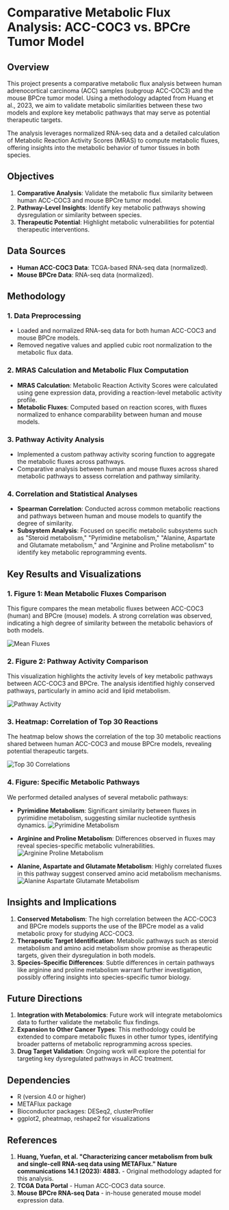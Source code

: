 # Comparative Metabolic Flux Analysis: ACC-COC3 vs. BPCre Tumor Model

## Overview

This project presents a comparative metabolic flux analysis between human adrenocortical carcinoma (ACC) samples (subgroup ACC-COC3) and the mouse BPCre tumor model. Using a methodology adapted from Huang et al., 2023, we aim to validate metabolic similarities between these two models and explore key metabolic pathways that may serve as potential therapeutic targets.

The analysis leverages normalized RNA-seq data and a detailed calculation of Metabolic Reaction Activity Scores (MRAS) to compute metabolic fluxes, offering insights into the metabolic behavior of tumor tissues in both species.

## Objectives

1. **Comparative Analysis**: Validate the metabolic flux similarity between human ACC-COC3 and mouse BPCre tumor model.
2. **Pathway-Level Insights**: Identify key metabolic pathways showing dysregulation or similarity between species.
3. **Therapeutic Potential**: Highlight metabolic vulnerabilities for potential therapeutic interventions.

## Data Sources

- **Human ACC-COC3 Data**: TCGA-based RNA-seq data (normalized).
- **Mouse BPCre Data**: RNA-seq data (normalized).

## Methodology

### 1. **Data Preprocessing**
   - Loaded and normalized RNA-seq data for both human ACC-COC3 and mouse BPCre models.
   - Removed negative values and applied cubic root normalization to the metabolic flux data.

### 2. **MRAS Calculation and Metabolic Flux Computation**
   - **MRAS Calculation**: Metabolic Reaction Activity Scores were calculated using gene expression data, providing a reaction-level metabolic activity profile.
   - **Metabolic Fluxes**: Computed based on reaction scores, with fluxes normalized to enhance comparability between human and mouse models.
   
### 3. **Pathway Activity Analysis**
   - Implemented a custom pathway activity scoring function to aggregate the metabolic fluxes across pathways.
   - Comparative analysis between human and mouse fluxes across shared metabolic pathways to assess correlation and pathway similarity.

### 4. **Correlation and Statistical Analyses**
   - **Spearman Correlation**: Conducted across common metabolic reactions and pathways between human and mouse models to quantify the degree of similarity.
   - **Subsystem Analysis**: Focused on specific metabolic subsystems such as "Steroid metabolism," "Pyrimidine metabolism," "Alanine, Aspartate and Glutamate metabolism," and "Arginine and Proline metabolism" to identify key metabolic reprogramming events.

## Key Results and Visualizations

### 1. **Figure 1: Mean Metabolic Fluxes Comparison**
   This figure compares the mean metabolic fluxes between ACC-COC3 (human) and BPCre (mouse) models. A strong correlation was observed, indicating a high degree of similarity between the metabolic behaviors of both models.

   ![Mean Fluxes](https://github.com/LuisNagano/MetaFlux-Metabolism/blob/main/Results/Figure1_Mean_Fluxes.png)

### 2. **Figure 2: Pathway Activity Comparison**
   This visualization highlights the activity levels of key metabolic pathways between ACC-COC3 and BPCre. The analysis identified highly conserved pathways, particularly in amino acid and lipid metabolism.

   ![Pathway Activity](https://github.com/LuisNagano/MetaFlux-Metabolism/blob/main/Results/Figure2_Pathway_Activity.png)

### 3. **Heatmap: Correlation of Top 30 Reactions**
   The heatmap below shows the correlation of the top 30 metabolic reactions shared between human ACC-COC3 and mouse BPCre models, revealing potential therapeutic targets.

   ![Top 30 Correlations](https://github.com/LuisNagano/MetaFlux-Metabolism/blob/main/Results/Heatmap_Top30_Correlations.png)

### 4. **Figure: Specific Metabolic Pathways**
   We performed detailed analyses of several metabolic pathways:

   - **Pyrimidine Metabolism**:
     Significant similarity between fluxes in pyrimidine metabolism, suggesting similar nucleotide synthesis dynamics.
     ![Pyrimidine Metabolism](https://github.com/LuisNagano/MetaFlux-Metabolism/blob/main/Results/Figure_Mean_Fluxes_Alanine_Aspartate_Glutamate_Metabolism.png)
   
   - **Arginine and Proline Metabolism**:
     Differences observed in fluxes may reveal species-specific metabolic vulnerabilities.
     ![Arginine Proline Metabolism](https://github.com/LuisNagano/MetaFlux-Metabolism/blob/main/Results/Figure_Mean_Fluxes_Arginine_Proline_Metabolism.png)

   - **Alanine, Aspartate and Glutamate Metabolism**:
     Highly correlated fluxes in this pathway suggest conserved amino acid metabolism mechanisms.
     ![Alanine Aspartate Glutamate Metabolism](https://github.com/LuisNagano/MetaFlux-Metabolism/blob/main/Results/Figure_Mean_Fluxes_Alanine_Aspartate_Glutamate_Metabolism.png)

## Insights and Implications

1. **Conserved Metabolism**: The high correlation between the ACC-COC3 and BPCre models supports the use of the BPCre model as a valid metabolic proxy for studying ACC-COC3.
2. **Therapeutic Target Identification**: Metabolic pathways such as steroid metabolism and amino acid metabolism show promise as therapeutic targets, given their dysregulation in both models.
3. **Species-Specific Differences**: Subtle differences in certain pathways like arginine and proline metabolism warrant further investigation, possibly offering insights into species-specific tumor biology.

## Future Directions

1. **Integration with Metabolomics**: Future work will integrate metabolomics data to further validate the metabolic flux findings.
2. **Expansion to Other Cancer Types**: This methodology could be extended to compare metabolic fluxes in other tumor types, identifying broader patterns of metabolic reprogramming across species.
3. **Drug Target Validation**: Ongoing work will explore the potential for targeting key dysregulated pathways in ACC treatment.

## Dependencies

- R (version 4.0 or higher)
- METAFlux package
- Bioconductor packages: DESeq2, clusterProfiler
- ggplot2, pheatmap, reshape2 for visualizations

## References

1. **Huang, Yuefan, et al. "Characterizing cancer metabolism from bulk and single-cell RNA-seq data using METAFlux." Nature communications 14.1 (2023): 4883.** - Original methodology adapted for this analysis.
2. **TCGA Data Portal** - Human ACC-COC3 data source.
3. **Mouse BPCre RNA-seq Data** - in-house generated mouse model expression data.

